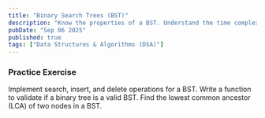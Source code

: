 ```yaml
---
title: "Binary Search Trees (BST)"
description: "Know the properties of a BST. Understand the time complexity for search, insertion, and deletion. Be able to validate if a given tree is a BST."
pubDate: "Sep 06 2025"
published: true
tags: ["Data Structures & Algorithms (DSA)"]
---
```


### Practice Exercise

Implement search, insert, and delete operations for a BST. Write a function to validate if a binary tree is a valid BST. Find the lowest common ancestor (LCA) of two nodes in a BST.
